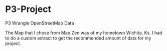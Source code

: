 # P3-Project
P3 Wrangle OpenStreetMap Data

The Map that I chose from Map Zen was of my hometown Wichita, Ks. I had to do a custom extract to get the recommended amount of data for my project.
